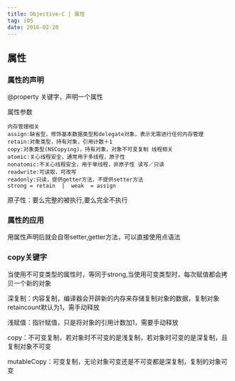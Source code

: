 ```yaml
---
title: Objective-C | 属性
tag: iOS
date: 2016-02-20
---
```


## 属性

### 属性的声明

@property 关键字，声明一个属性 

属性参数

```
内存管理相关 	
assign:缺省型，修饰基本数据类型和delegate对象，表示无需进行任何内存管理	
retain:对象类型，持有对象，引用计数＋1	
copy:对象类型(NSCopying)，持有对象，对象不可变复制 线程相关 	
atomic:关心线程安全，通常用于多线程，原子性	
nonatomic:不关心线程安全，用于单线程，非原子性 读写／只读 	
readwrite:可读取，可改写	
readonly:只读，提供getter方法，不提供setter方法 
strong = retain  |  weak  = assign
```

原子性：要么完整的被执行,要么完全不执行 

### 属性的应用

用属性声明后就会自带setter,getter方法，可以直接使用点语法

### **copy**关键字

当使用不可变类型的属性时，等同于strong,当使用可变类型时，每次赋值都会拷贝一个新的对象

深复制：内容复制，编译器会开辟新的内存来存储复制对象的数据，复制对象retaincount默认为1，需手动释放

浅赋值：指针赋值，只是将对象的引用计数加1，需要手动释放

copy：不可变复制，若对象时不可变的是浅复制，若对象时可变的是深复制，且复制对象不可变

mutableCopy：可变复制，无论对象可变还是不可变都是深复制，复制的对象可变
